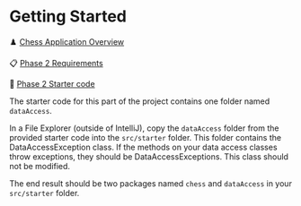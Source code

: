 # Getting Started

♟️ [Chess Application Overview](../chess.md)

📋 [Phase 2 Requirements](server-design.md)

📁 [Phase 2 Starter code](starter-code)

The starter code for this part of the project contains one folder named `dataAccess`.

In a File Explorer (outside of IntelliJ), copy the `dataAccess` folder from the provided starter code into the `src/starter` folder. This folder contains the DataAccessException class. If the methods on your data access classes throw exceptions, they should be DataAccessExceptions. This class should not be modified.

The end result should be two packages named `chess` and `dataAccess` in your `src/starter` folder.
